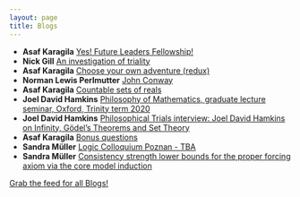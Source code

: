 ```yaml
---
layout: page
title: Blogs
---
```


* **Asaf Karagila** [Yes! Future Leaders Fellowship!](http://karagila.org/2020/future-leaders-fellowship/)
* **Nick Gill** [An investigation of triality](https://nickpgill.github.io/matrices-for-O8-G2-and-3D4)
* **Asaf Karagila** [Choose your own adventure (redux)](http://karagila.org/2020/fatalistic-adventure/)
* **Norman Lewis Perlmutter** [John Conway](http://normanspace.org/2020/04/14/john-conway/)
* **Asaf Karagila** [Countable sets of reals](http://karagila.org/2020/countable-sets-of-reals/)
* **Joel David Hamkins** [Philosophy of Mathematics, graduate lecture seminar, Oxford, Trinity term 2020](http://jdh.hamkins.org/philosophy-of-mathematics-graduate-oxford-tt20/)
* **Joel David Hamkins** [Philosophical Trials interview: Joel David Hamkins on Infinity, Gödel’s Theorems and Set Theory](http://jdh.hamkins.org/philosophical-trials-interview-joel-david-hamkins-on-infinity-godels-theorems-and-set-theory/)
* **Asaf Karagila** [Bonus questions](http://karagila.org/2020/bonus-questions/)
* **Sandra Müller** [Logic Colloquium Poznan - TBA](https://muellersandra.github.io/upcomingtalk/talk/invconftalk/draft/2020/03/06/TalkLogicColloquiumPoznan.html)
* **Sandra Müller** [Consistency strength lower bounds for the proper forcing axiom via the core model induction](https://muellersandra.github.io/review/2020/03/06/ReviewCoreModelInductionPFA.html)

[Grab the feed for all Blogs!](Blogs.xml)
